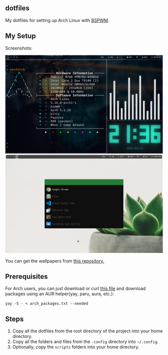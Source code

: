 ## dotfiles
My dotfiles for setting up Arch Linux with [BSPWM](https://github.com/baskerville/bspwm).


## My Setup
Screenshots:

![screenshot1](setup-image.png)
![screenshot2](setup-image2.png)

You can get the wallpapers from [this repository.](https://github.com/tuilipshrm/wallpapers)


## Prerequisites
For Arch users, you can just download or curl [this file](https://raw.githubusercontent.com/tuilipshrm/public-dotfiles/master/arch_packages.txt) and download packages using an AUR helper(yay, paru, aura, etc.):
```
yay -S - < arch_packages.txt --needed
```

## Steps
1. Copy all the dotfiles from the root directory of the project into your home directory.
2. Copy all the folders and files from the `.config` directory into `~/.config`.
3. Optionally, copy the `scripts` folders into your home directory.
